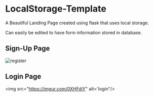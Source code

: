 # LocalStorage-Template
A Beautiful Landing Page created using flask that uses local storage. 

Can easily be edited to have form information stored in database. 

## Sign-Up Page
![register](https://user-images.githubusercontent.com/46377366/59401919-feda2780-8dce-11e9-99b5-fa481279300b.PNG)

## Login Page
<img src="https://imgur.com/0XHFdiY" alt='login"/>

